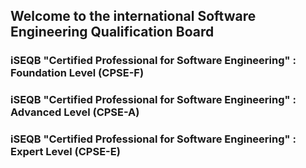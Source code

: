 ## Welcome to the international Software Engineering Qualification Board


### iSEQB "Certified Professional for Software Engineering" : Foundation Level (CPSE-F)

### iSEQB "Certified Professional for Software Engineering" : Advanced Level (CPSE-A)

### iSEQB "Certified Professional for Software Engineering" : Expert Level (CPSE-E)
